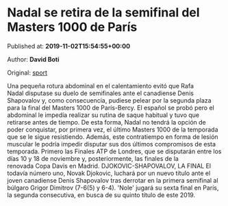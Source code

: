 
# Nadal se retira de la semifinal del Masters 1000 de París

Published at: **2019-11-02T15:54:55+00:00**

Author: **David Boti**

Original: [sport](https://www.sport.es/es/noticias/tenis/nadal-retira-semifinal-del-masters-1000-paris-7711624)

Una pequeña rotura abdominal en el calentamiento evitó que Rafa Nadal disputase su duelo de semifinales ante el canadiense Denis Shapovalov y, como consecuencia, pudiese pelear por la segunda plaza para la final del Masters 1000 de París-Bercy.
El español se probó pero el abdominal le impedía realizar su rutina de saque habitual y tuvo que retirarse antes de tiempo. De esta forma, Nadal no tendrá la opción de poder conquistar, por primera vez, el último Masters 1000 de la temporada que se le sigue resistiendo.
Además, este contratiempo en forma de lesión muscular le podría impedir disputar sus dos últimos compromisos de esta temporada. Primero las Finales ATP de Londres, que se disputarán entre los días 10 y 18 de noviembre y, posteriormente, las finales de la renovada Copa Davis en Madrid.
DJOKOVIC-SHAPOVALOV, LA FINAL
El todavía número uno, Novak Djokovic, luchará por un nuevo título ante el joven canadiense Denis Shapovalov tras derrotar en la primera semifinal al búlgaro Grigor Dimitrov (7-6(5) y 6-4). 'Nole' jugará su sexta final en París, la segunda consecutiva, en busca de su quinto título de este 2019.
